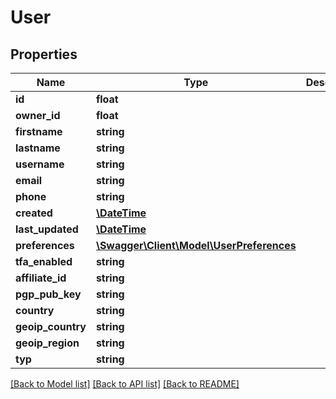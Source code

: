 # User

## Properties
Name | Type | Description | Notes
------------ | ------------- | ------------- | -------------
**id** | **float** |  | [optional] 
**owner_id** | **float** |  | [optional] 
**firstname** | **string** |  | [optional] 
**lastname** | **string** |  | [optional] 
**username** | **string** |  | 
**email** | **string** |  | 
**phone** | **string** |  | [optional] 
**created** | [**\DateTime**](\DateTime.md) |  | [optional] 
**last_updated** | [**\DateTime**](\DateTime.md) |  | [optional] 
**preferences** | [**\Swagger\Client\Model\UserPreferences**](UserPreferences.md) |  | [optional] 
**tfa_enabled** | **string** |  | [optional] 
**affiliate_id** | **string** |  | [optional] 
**pgp_pub_key** | **string** |  | [optional] 
**country** | **string** |  | [optional] 
**geoip_country** | **string** |  | [optional] 
**geoip_region** | **string** |  | [optional] 
**typ** | **string** |  | [optional] 

[[Back to Model list]](../README.md#documentation-for-models) [[Back to API list]](../README.md#documentation-for-api-endpoints) [[Back to README]](../README.md)


